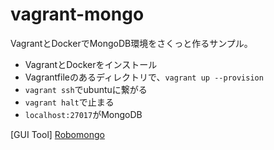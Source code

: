 # vagrant-mongo

VagrantとDockerでMongoDB環境をさくっと作るサンプル。

* VagrantとDockerをインストール
* Vagrantfileのあるディレクトリで、`vagrant up --provision`
* `vagrant ssh`でubuntuに繋がる
* `vagrant halt`で止まる
* `localhost:27017`がMongoDB

[GUI Tool]
[Robomongo](http://robomongo.org/)

